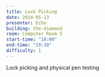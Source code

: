 ```yaml
---
title: Lock Picking
date: 2024-05-13
presenter: Echo
building: the-diamond
room: Computer Room 5
start-time: "18:00"
end-time: "19:30"
difficulty: 1
---
```

Lock picking and physical pen testing
